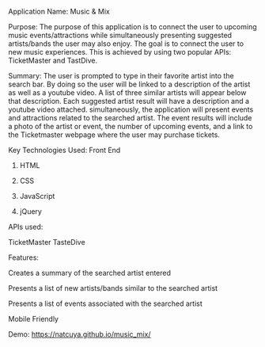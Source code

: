 Application Name: Music & Mix





Purpose:
The purpose of this application is to connect the user to upcoming music events/attractions while simultaneously presenting suggested artists/bands the user may also enjoy. 
The goal is to connect the user to new music experiences. This is achieved by using two popular APIs: TicketMaster and TastDive. 

Summary:
The user is prompted to type in their favorite artist into the search bar. By doing so the user will be linked to a description of the artist as well as a youtube video. A list of three similar artists will appear below that description. Each suggested artist result will have a description and a youtube video attached. simultaneously, the application will present events and attractions related to the searched artist. The event results will include a photo of the artist or event, the number of upcoming events, and a link to the Ticketmaster webpage where the user may purchase tickets. 


Key Technologies Used: Front End

1. HTML 

2. CSS

3. JavaScript

4. jQuery



APIs used: 

TicketMaster
TasteDive

Features: 

Creates a summary of the searched artist entered

Presents a list of new artists/bands similar to the searched artist

Presents a list of events associated with the searched artist

Mobile Friendly 

Demo:
https://natcuya.github.io/music_mix/
